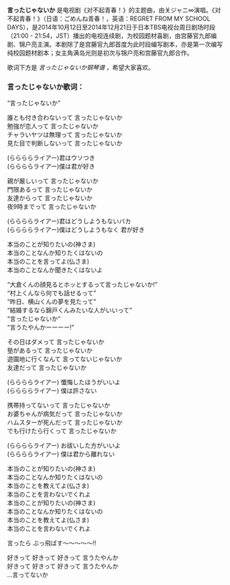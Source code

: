 

**言ったじゃないか** 是电视剧《对不起青春！》的主题曲，由关ジャニ∞演唱。《对不起青春！》（日语：ごめんね青春！，英语：REGRET FROM MY
SCHOOL DAYS），是2014年10月12日至2014年12月21日于日本TBS电视台周日剧场时段（21:00 -
21:54，JST）播出的电视连续剧，为校园题材喜剧，由宫藤官九郎编剧、锦户亮主演。本剧除了是宫藤官九郎首度为此时段编写剧本，亦是第一次编写纯校园题材剧本；女主角满岛光则是初次与锦户亮和宫藤官九郎合作。

  
歌词下方是 _言ったじゃないか钢琴谱_ ，希望大家喜欢。

### 言ったじゃないか歌词：

“言ったじゃないか”

誰とも付き合わないって 言ったじゃないか  
勉強が恋人って 言ったじゃないか  
チャラいヤツは無理って 言ったじゃないか  
見た目で判断しないって 言ったじゃないか

(ららららライアー)君はウソつき  
(ららららライアー)僕は君が好き

親が厳しいって 言ったじゃないか  
門限あるって 言ったじゃないか  
友達からって 言ったじゃないか  
夜9時までって 言ったじゃないか

(ららららライアー)君はどうしようもないバカ  
(ららららライアー)僕はどうしようもなく 君が好き

本当のことが知りたいの(神さま)  
本当のことなんか知りたくはないの  
本当のことを言ってよ(仏さま)  
本当のことなんか聞きたくはないよ

“大倉くんの顔見るとホッとするって言ったじゃないか!”  
“村上くんなら何でも話せるって”  
“昨日、横山くんの夢を見たって”  
“結婚するなら錦戸くんみたいな人がいいって”  
“言ったじゃないか”  
“言うたやんかーーーー!”

その日はダメって 言ったじゃないか  
塾があるって 言ったじゃないか  
遊園地に行くなんて 言ってないじゃないか  
友達だって 言ったじゃないか

(ららららライアー) 懺悔したほうがいいよ  
(ららららライアー) 僕は許さない

携帯持ってないって 言ったじゃないか  
お婆ちゃんが病気だって 言ったじゃないか  
ハムスターが死んだって 言ったじゃないか  
でも行けたら行くって 言ったじゃないか

(ららららライアー) お祓いした方がいいよ  
(ららららライアー) 僕は君から離れない

本当のことが知りたいの(神さま)  
本当のことなんか知りたくはないの  
本当のことを教えてよ(仏さま)  
本当のことを言わないでくれよ  
本当のことが知りたいの(神さま)  
本当のことなんか知りたくはないの  
本当のことを教えてよ(仏さま)  
本当のことを言わないでくれよ

言ったら ぶっ飛ばす〜〜〜〜〜!!

好きって 好きって 好きって 言うたやんか  
好きって 好きって 好きって 言うたやんか  
…言ってないか

